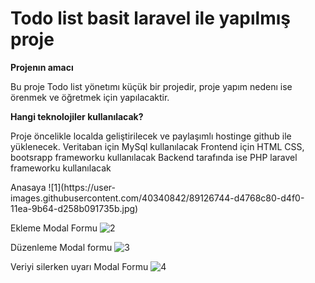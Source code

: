 <h1>Todo list basit laravel ile yapılmış proje</h1>

<b>Projenın amacı</b>
<p>
Bu proje Todo list yönetımı küçük bir projedir, proje yapım nedenı ise örenmek ve öğretmek için yapılacaktir. 
</p>

<b>Hangi teknolojiler kullanılacak?</b>
<p>
Proje öncelikle localda geliştirilecek ve paylaşımlı hostinge github ile yüklenecek. 
Veritaban için MySql kullanılacak
Frontend için HTML CSS, bootsrapp frameworku kullanılacak
Backend tarafında ise PHP laravel frameworku kullanılacak</p>
Anasaya
![1](https://user-images.githubusercontent.com/40340842/89126744-d4768c80-d4f0-11ea-9b64-d258b091735b.jpg)

Ekleme Modal Formu
![2](https://user-images.githubusercontent.com/40340842/89126748-db050400-d4f0-11ea-825b-1a230b104b4e.jpg)

Düzenleme Modal formu
![3](https://user-images.githubusercontent.com/40340842/89126749-db9d9a80-d4f0-11ea-9609-7736c57b15aa.jpg)

Veriyi silerken uyarı Modal Formu
![4](https://user-images.githubusercontent.com/40340842/89126750-dc363100-d4f0-11ea-96ff-475e6ad32eb4.jpg)
